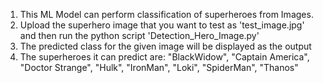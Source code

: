 1) This ML Model can perform classification of superheroes from Images. 
2) Upload the superhero image that you want to test as 'test_image.jpg' and then run the python script 'Detection_Hero_Image.py'
3) The  predicted class for the given image will be displayed as the output
4) The superheroes it can predict are: "BlackWidow", "Captain America", "Doctor Strange", "Hulk", "IronMan", "Loki", "SpiderMan", "Thanos"
